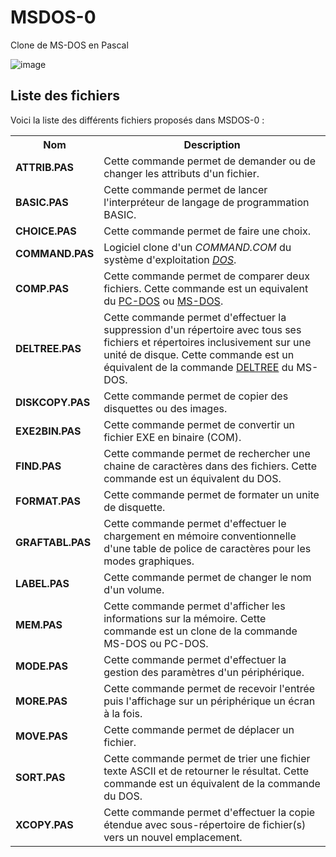 # MSDOS-0
Clone de MS-DOS en Pascal

![image](https://user-images.githubusercontent.com/11842176/146283572-9ec412c9-cee5-4ba3-ba5d-d9ddfda47e4e.png)


<h2>Liste des fichiers</h2>

Voici la liste des différents fichiers proposés dans MSDOS-0 :

<table>
		<tr>
			<th>Nom</th>
			<th>Description</th>	
		</tr>
		<tr>
			<td><b>ATTRIB.PAS</b></td>
			<td>Cette commande permet de demander ou de changer les attributs d'un fichier.</td>
		</tr>
	        <tr>
			<td><b>BASIC.PAS</b></td>
			<td>Cette commande permet de lancer l'interpréteur de langage de programmation BASIC.</td>
		</tr>
	        <tr>
			<td><b>CHOICE.PAS</b></td>
			<td>Cette commande permet de faire une choix.</td>
		</tr>
		<tr>
			<td><b>COMMAND.PAS</b></td>
			<td>Logiciel clone d'un <i>COMMAND.COM</i> du système d'exploitation <a href="https://www.gladir.com/OS/DOS/intro.htm"><i>DOS</i></a>.</td>
		</tr>
		<tr>
			<td><b>COMP.PAS</b></td>
			<td>Cette commande permet de comparer deux fichiers. Cette commande est un equivalent du <a href="https://www.gladir.com/OS/PCDOS/intro.htm">PC-DOS</a> ou <a href="https://www.gladir.com/OS/MSDOS/intro.htm">MS-DOS</a>.</td>
		</tr>	
		<tr>
			<td><b>DELTREE.PAS</b></td>
			<td>Cette commande permet d'effectuer la suppression d'un répertoire avec tous ses fichiers et répertoires inclusivement sur une unité de disque. Cette commande est un équivalent de la commande <a href="https://www.gladir.com/OS/MSDOS/deltree.htm">DELTREE</a> du MS-DOS.</td>
		</tr>
  	<tr>
		    	<td><b>DISKCOPY.PAS</b></td>
		    	<td>Cette commande permet de copier des disquettes ou des images.</td>
		</tr>	
		<tr>
			<td><b>EXE2BIN.PAS</b></td>
			<td>Cette commande permet de convertir un fichier EXE en binaire (COM).</td>
		</tr>
		<tr>
			<td><b>FIND.PAS</b></td>
			<td>Cette commande permet de rechercher une chaine de caractères dans des fichiers. Cette commande est un équivalent du DOS.</td>
		</tr>
		<tr>
			<td><b>FORMAT.PAS</b></td>
			<td>Cette commande permet de formater un unite de disquette.</td>
		</tr>
	        <tr>
			<td><b>GRAFTABL.PAS</b></td>
			<td>Cette commande permet d'effectuer le chargement en mémoire conventionnelle d'une table de police de caractères pour les modes graphiques.</td>
		</tr>
		<tr>
			<td><b>LABEL.PAS</b></td>
			<td>Cette commande permet de changer le nom d'un volume.</td>
		</tr>
	        <tr>
			<td><b>MEM.PAS</b></td>
			<td>Cette commande permet d'afficher les informations sur la mémoire. Cette commande est un clone de la commande MS-DOS ou PC-DOS.</td>
		</tr>
		<tr>
			<td><b>MODE.PAS</b></td>
			<td>Cette commande permet d'effectuer la gestion des paramètres d'un périphérique.</td>
		</tr>	
		<tr>
			<td><b>MORE.PAS</b></td>
			<td>Cette commande permet de recevoir l'entrée puis l'affichage sur un périphérique un écran à la fois.</td>
		</tr>
	        <tr>
			<td><b>MOVE.PAS</td>
			<td>Cette commande permet de déplacer un fichier.</td>
		</tr>
		<tr>
			<td><b>SORT.PAS</b></td>
			<td>Cette commande permet de trier une fichier texte ASCII et de retourner le résultat. Cette commande est un équivalent de la commande du DOS.</td>
		</tr>	
		 <tr>
			<td><b>XCOPY.PAS</b></td>
			<td>Cette commande permet d'effectuer la copie étendue avec sous-répertoire de fichier(s) vers un nouvel emplacement.</td>
		</tr>
	</table>
